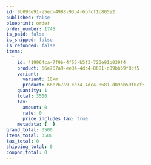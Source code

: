 ```yaml
---
id: 9b093e91-e5ed-4988-93b4-6bfcf1c805e2
published: false
blueprint: order
order_number: 1745
is_paid: false
is_shipped: false
is_refunded: false
items:
  -
    id: 419964ca-7f9b-4f55-b5f3-723e91b039f4
    product: 66e767a9-ee34-4dc4-8681-d09bb59f0cf5
    variant:
      variant: 10km
      product: 66e767a9-ee34-4dc4-8681-d09bb59f0cf5
    quantity: 1
    total: 3500
    tax:
      amount: 0
      rate: 0
      price_includes_tax: true
    metadata: {  }
grand_total: 3500
items_total: 3500
tax_total: 0
shipping_total: 0
coupon_total: 0
---
```

